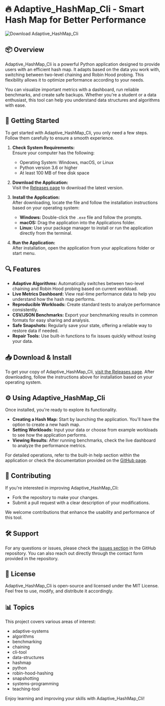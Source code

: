 # 🔥 Adaptive_HashMap_Cli - Smart Hash Map for Better Performance

![Download Adaptive_HashMap_Cli](https://img.shields.io/badge/Download-Adaptive_HashMap_Cli-blue)

## 📦 Overview

Adaptive_HashMap_Cli is a powerful Python application designed to provide users with an efficient hash map. It adapts based on the data you work with, switching between two-level chaining and Robin Hood probing. This flexibility allows it to optimize performance according to your needs. 

You can visualize important metrics with a dashboard, run reliable benchmarks, and create safe backups. Whether you're a student or a data enthusiast, this tool can help you understand data structures and algorithms with ease.

## 🚀 Getting Started

To get started with Adaptive_HashMap_Cli, you only need a few steps. Follow them carefully to ensure a smooth experience.

1. **Check System Requirements:**  
   Ensure your computer has the following:
   - Operating System: Windows, macOS, or Linux
   - Python version 3.6 or higher
   - At least 100 MB of free disk space

2. **Download the Application:**  
   Visit the [Releases page](https://github.com/Thesergioandres/Adaptive_HashMap_Cli/releases) to download the latest version.

3. **Install the Application:**  
   After downloading, locate the file and follow the installation instructions based on your operating system:
   - **Windows:** Double-click the `.exe` file and follow the prompts.
   - **macOS:** Drag the application into the Applications folder.
   - **Linux:** Use your package manager to install or run the application directly from the terminal.

4. **Run the Application:**  
   After installation, open the application from your applications folder or start menu.

## 🔍 Features

- **Adaptive Algorithms:** Automatically switches between two-level chaining and Robin Hood probing based on current workload.
- **Live Metrics Dashboard:** View real-time performance data to help you understand how the hash map performs.
- **Reproducible Workloads:** Create standard tests to analyze performance consistently.
- **CSV/JSON Benchmarks:** Export your benchmarking results in common formats for easy sharing and analysis.
- **Safe Snapshots:** Regularly save your state, offering a reliable way to restore data if needed.
- **Repair Tools:** Use built-in functions to fix issues quickly without losing your data.

## 📥 Download & Install

To get your copy of Adaptive_HashMap_Cli, [visit the Releases page](https://github.com/Thesergioandres/Adaptive_HashMap_Cli/releases). After downloading, follow the instructions above for installation based on your operating system.

## ⚙️ Using Adaptive_HashMap_Cli

Once installed, you're ready to explore its functionality.

- **Creating a Hash Map:** Start by launching the application. You'll have the option to create a new hash map.
- **Setting Workloads:** Input your data or choose from example workloads to see how the application performs.
- **Viewing Results:** After running benchmarks, check the live dashboard to analyze the performance metrics.

For detailed operations, refer to the built-in help section within the application or check the documentation provided on the [GitHub page](https://github.com/Thesergioandres/Adaptive_HashMap_Cli).

## 🤝 Contributing

If you're interested in improving Adaptive_HashMap_Cli:
- Fork the repository to make your changes.
- Submit a pull request with a clear description of your modifications.

We welcome contributions that enhance the usability and performance of this tool.

## 🛠️ Support

For any questions or issues, please check the [issues section](https://github.com/Thesergioandres/Adaptive_HashMap_Cli/issues) in the GitHub repository. You can also reach out directly through the contact form provided in the repository.

## 📜 License

Adaptive_HashMap_Cli is open-source and licensed under the MIT License. Feel free to use, modify, and distribute it accordingly.

## 📊 Topics

This project covers various areas of interest:
- adaptive-systems
- algorithms
- benchmarking
- chaining
- cli-tool
- data-structures
- hashmap
- python
- robin-hood-hashing
- snapshotting
- systems-programming
- teaching-tool

Enjoy learning and improving your skills with Adaptive_HashMap_Cli!
